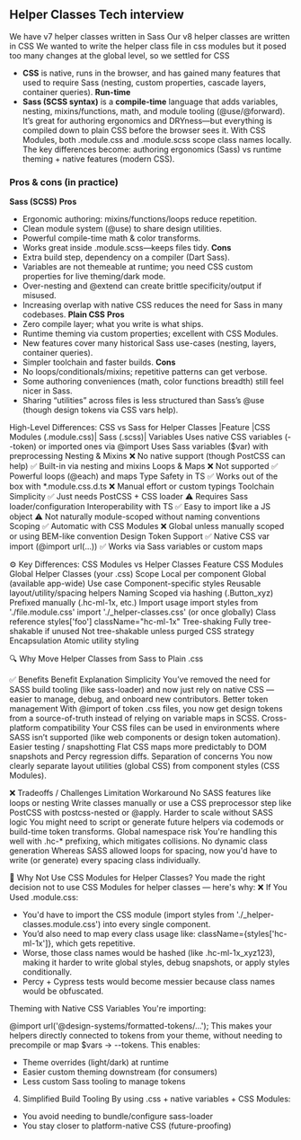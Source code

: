 ## Helper Classes Tech interview 

We have v7 helper classes written in Sass
Our v8 helper classes are written in CSS
We wanted to write the helper class file in css modules but it posed too many changes at the global level, so we settled for CSS


- **CSS** is native, runs in the browser, and has gained many features that used to require Sass (nesting, custom properties, cascade layers, container queries). **Run-time**
- **Sass (SCSS syntax)** is a **compile-time**  language that adds variables, nesting, mixins/functions, math, and module tooling (@use/@forward). It’s great for authoring ergonomics and DRYness—but everything is compiled down to plain CSS before the browser sees it.
With CSS Modules, both .module.css and .module.scss scope class names locally. The key differences become: authoring ergonomics (Sass) vs runtime theming + native features (modern CSS).

### Pros & cons (in practice)
**Sass (SCSS)**
**Pros**
* Ergonomic authoring: mixins/functions/loops reduce repetition.
* Clean module system (@use) to share design utilities.
* Powerful compile-time math & color transforms.
* Works great inside .module.scss—keeps files tidy.
**Cons**
* Extra build step, dependency on a compiler (Dart Sass).
* Variables are not themeable at runtime; you need CSS custom properties for live theming/dark mode.
* Over-nesting and @extend can create brittle specificity/output if misused.
* Increasing overlap with native CSS reduces the need for Sass in many codebases.
**Plain CSS**
**Pros**
* Zero compile layer; what you write is what ships.
* Runtime theming via custom properties; excellent with CSS Modules.
* New features cover many historical Sass use-cases (nesting, layers, container queries).
* Simpler toolchain and faster builds.
**Cons**
* No loops/conditionals/mixins; repetitive patterns can get verbose.
* Some authoring conveniences (math, color functions breadth) still feel nicer in Sass.
* Sharing “utilities” across files is less structured than Sass’s @use (though design tokens via CSS vars help).



High-Level Differences: CSS vs Sass for Helper Classes
|Feature	|CSS Modules (.module.css)|	Sass (.scss)|
Variables	Uses native CSS variables (--token) or imported ones via @import	Uses Sass variables ($var) with preprocessing
Nesting & Mixins	❌ No native support (though PostCSS can help)	✅ Built-in via nesting and mixins
Loops & Maps	❌ Not supported	✅ Powerful loops (@each) and maps
Type Safety in TS	✅ Works out of the box with *.module.css.d.ts	❌ Manual effort or custom typings
Toolchain Simplicity	✅ Just needs PostCSS + CSS loader	⚠️ Requires Sass loader/configuration
Interoperability with TS	✅ Easy to import like a JS object	⚠️ Not naturally module-scoped without naming conventions
Scoping	✅ Automatic with CSS Modules	❌ Global unless manually scoped or using BEM-like convention
Design Token Support	✅ Native CSS var import (@import url(...))	✅ Works via Sass variables or custom maps


⚙️ Key Differences: CSS Modules vs Helper Classes
Feature	CSS Modules	Global Helper Classes (your .css)
Scope	Local per component	Global (available app-wide)
Use case	Component-specific styles	Reusable layout/utility/spacing helpers
Naming	Scoped via hashing (.Button_xyz)	Prefixed manually (.hc-ml-1x, etc.)
Import usage	import styles from './file.module.css'	import './_helper-classes.css' (or once globally)
Class reference	styles['foo']	className="hc-ml-1x"
Tree-shaking	Fully tree-shakable if unused	Not tree-shakable unless purged
CSS strategy	Encapsulation	Atomic utility styling



🔍 Why Move Helper Classes from Sass to Plain .css

✅ Benefits
Benefit	Explanation
Simplicity	You’ve removed the need for SASS build tooling (like sass-loader) and now just rely on native CSS — easier to manage, debug, and onboard new contributors.
Better token management	With @import of token .css files, you now get design tokens from a source-of-truth instead of relying on variable maps in SCSS.
Cross-platform compatibility	Your CSS files can be used in environments where SASS isn’t supported (like web components or design token automation).
Easier testing / snapshotting	Flat CSS maps more predictably to DOM snapshots and Percy regression diffs.
Separation of concerns	You now clearly separate layout utilities (global CSS) from component styles (CSS Modules).

❌ Tradeoffs / Challenges
Limitation	Workaround
No SASS features like loops or nesting	Write classes manually or use a CSS preprocessor step like PostCSS with postcss-nested or @apply.
Harder to scale without SASS logic	You might need to script or generate future helpers via codemods or build-time token transforms.
Global namespace risk	You're handling this well with .hc-* prefixing, which mitigates collisions.
No dynamic class generation	Whereas SASS allowed loops for spacing, now you'd have to write (or generate) every spacing class individually.



🤔 Why Not Use CSS Modules for Helper Classes?
You made the right decision not to use CSS Modules for helper classes — here's why:
❌ If You Used .module.css:
* You'd have to import the CSS module (import styles from './_helper-classes.module.css') into every single component.
* You’d also need to map every class usage like: className={styles['hc-ml-1x']}, which gets repetitive.
* Worse, those class names would be hashed (like .hc-ml-1x_xyz123), making it harder to write global styles, debug snapshots, or apply styles conditionally.
* Percy + Cypress tests would become messier because class names would be obfuscated.




Theming with Native CSS Variables
You're importing:

@import url('@design-systems/formatted-tokens/...');
This makes your helpers directly connected to tokens from your theme, without needing to precompile or map $vars → --tokens.
This enables:
* Theme overrides (light/dark) at runtime
* Easier custom theming downstream (for consumers)
* Less custom Sass tooling to manage tokens

4. Simplified Build Tooling
By using .css + native variables + CSS Modules:
* You avoid needing to bundle/configure sass-loader
* You stay closer to platform-native CSS (future-proofing)



